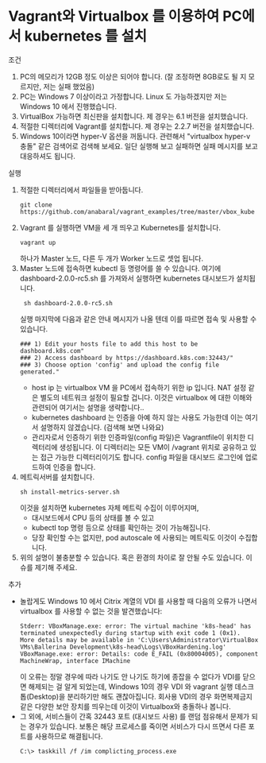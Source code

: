 # Vagrant와 Virtualbox 를 이용하여 PC에서 kubernetes 를 설치

조건
1) PC의 메모리가 12GB 정도 이상은 되어야 합니다. (잘 조정하면 8GB로도 될 지 모르지만, 저는 실패 했었음)
2) PC는 Windows 7 이상이라고 가정합니다. Linux 도 가능하겠지만 저는 Windows 10 에서 진행했습니다.
3) VirtualBox 가능하면 최신판을 설치합니다. 제 경우는 6.1 버전을 설치했습니다.
4) 적절한 디렉터리에 Vagrant를 설치합니다. 제 경우는 2.2.7 버전을 설치했습니다.
5) Windows 10이라면 hyper-V 옵션을 꺼둡니다. 관련해서 "virtualbox hyper-v 충돌" 같은 검색어로 검색해 보세요.
   일단 실행해 보고 실패하면 실패 메시지를 보고 대응하셔도 됩니다.

실행
1) 적절한 디렉터리에서 파일들을 받아둡니다.
   <pre><code>git clone https://github.com/anabaral/vagrant_examples/tree/master/vbox_kube
   </code></pre>
2) Vagrant 를 실행하면 VM을 세 개 띄우고 Kubernetes를 설치합니다. 
   <pre><code>vagrant up 
   </code></pre>
   하나가 Master 노드, 다른 두 개가 Worker 노드로 셋업 됩니다.
3) Master 노드에 접속하면 kubectl 등 명령어를 쓸 수 있습니다.
   여기에 dashboard-2.0.0-rc5.sh 를 가져와서 실행하면 kubernetes 대시보드가 설치됩니다.
   <pre><code> sh dashboard-2.0.0-rc5.sh </code></pre>
   실행 마지막에 다음과 같은 안내 메시지가 나올 텐데 이를 따르면 접속 및 사용할 수 있습니다.
   <pre><code>### 1) Edit your hosts file to add this host to be dashboard.k8s.com"
   ### 2) Access dashboard by https://dashboard.k8s.com:32443/"
   ### 3) Choose option 'config' and upload the config file generated."
   </code></pre>
   - host ip 는 virtualbox VM 을 PC에서 접속하기 위한 ip 입니다. 
     NAT 설정 같은 별도의 네트워크 설정이 필요할 겁니다. 이것은 virtualbox 에 대한 이해와 관련되어 여기서는 설명을 생략합니다..
   - kubernetes dashboard 는 인증을 아예 하지 않는 사용도 가능한데 이는 여기서 설명하지 않겠습니다. (검색해 보면 나와요)
   - 관리자로서 인증하기 위한 인증파일(config 파일)은 Vagrantfile이 위치한 디렉터리에 생성됩니다.
     이 디렉터리는 모든 VM이 /vagrant 위치로 공유하고 있는 접근 가능한 디렉터리이기도 합니다.
     config 파일을 대시보드 로그인에 업로드하여 인증을 합니다.
4) 메트릭서버를 설치합니다.
   <pre><code>sh install-metrics-server.sh </code></pre>
   이것을 설치하면 kubernetes 자체 메트릭 수집이 이루어지며,
   - 대시보드에서 CPU 등의 상태를 볼 수 있고
   - kubectl top 명령 등으로 상태를 확인하는 것이 가능해집니다.
   - 당장 확인할 수는 없지만, pod autoscale 에 사용되는 메트릭도 이것이 수집합니다.
5) 위의 설명이 불충분할 수 있습니다. 
   혹은 환경의 차이로 잘 안될 수도 있습니다.
   이슈를 제기해 주세요.

추가
- 놀랍게도 Windows 10 에서 Citrix 계열의 VDI 를 사용할 때 다음의 오류가 나면서 virtualbox 를 사용할 수 없는 것을 발견했습니다:
  <pre><code>Stderr: VBoxManage.exe: error: The virtual machine 'k8s-head' has terminated unexpectedly during startup with exit code 1 (0x1).  More details may be available in 'C:\Users\Administrator\VirtualBox VMs\Ballerina Development\k8s-head\Logs\VBoxHardening.log'
  VBoxManage.exe: error: Details: code E_FAIL (0x80004005), component MachineWrap, interface IMachine</code></pre>
  이 오류는 정말 경우에 따라 나기도 안 나기도 하기에 종잡을 수 없다가 VDI를 닫으면 해제되는 걸 알게 되었는데,
  Windows 10의 경우 VDI 와 vagrant 실행 데스크톱(Desktop)을 분리하기만 해도 괜찮아집니다.
  회사용 VDI의 경우 화면복제금지 같은 다양한 보안 장치를 띄우는데 이것이 Virtualbox와 충돌하나 봅니다. 
- 그 외에, 서비스들이 간혹 32443 포트 (대시보드 사용) 를 랜덤 점유해서 문제가 되는 경우가 있습니다. 
  보통은 해당 프로세스를 죽이면 서비스가 다시 뜨면서 다른 포트를 사용하므로 해결됩니다.
  <pre><code>C:\> taskkill /f /im complicting_process.exe </code></pre>
